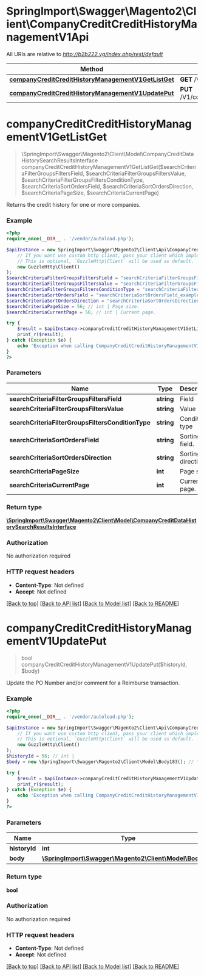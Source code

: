 # SpringImport\Swagger\Magento2\Client\CompanyCreditCreditHistoryManagementV1Api

All URIs are relative to *http://b2b222.vg/index.php/rest/default*

Method | HTTP request | Description
------------- | ------------- | -------------
[**companyCreditCreditHistoryManagementV1GetListGet**](CompanyCreditCreditHistoryManagementV1Api.md#companyCreditCreditHistoryManagementV1GetListGet) | **GET** /V1/companyCredits/history | 
[**companyCreditCreditHistoryManagementV1UpdatePut**](CompanyCreditCreditHistoryManagementV1Api.md#companyCreditCreditHistoryManagementV1UpdatePut) | **PUT** /V1/companyCredits/history/{historyId} | 


# **companyCreditCreditHistoryManagementV1GetListGet**
> \SpringImport\Swagger\Magento2\Client\Model\CompanyCreditDataHistorySearchResultsInterface companyCreditCreditHistoryManagementV1GetListGet($searchCriteriaFilterGroupsFiltersField, $searchCriteriaFilterGroupsFiltersValue, $searchCriteriaFilterGroupsFiltersConditionType, $searchCriteriaSortOrdersField, $searchCriteriaSortOrdersDirection, $searchCriteriaPageSize, $searchCriteriaCurrentPage)



Returns the credit history for one or more companies.

### Example
```php
<?php
require_once(__DIR__ . '/vendor/autoload.php');

$apiInstance = new SpringImport\Swagger\Magento2\Client\Api\CompanyCreditCreditHistoryManagementV1Api(
    // If you want use custom http client, pass your client which implements `GuzzleHttp\ClientInterface`.
    // This is optional, `GuzzleHttp\Client` will be used as default.
    new GuzzleHttp\Client()
);
$searchCriteriaFilterGroupsFiltersField = "searchCriteriaFilterGroupsFiltersField_example"; // string | Field
$searchCriteriaFilterGroupsFiltersValue = "searchCriteriaFilterGroupsFiltersValue_example"; // string | Value
$searchCriteriaFilterGroupsFiltersConditionType = "searchCriteriaFilterGroupsFiltersConditionType_example"; // string | Condition type
$searchCriteriaSortOrdersField = "searchCriteriaSortOrdersField_example"; // string | Sorting field.
$searchCriteriaSortOrdersDirection = "searchCriteriaSortOrdersDirection_example"; // string | Sorting direction.
$searchCriteriaPageSize = 56; // int | Page size.
$searchCriteriaCurrentPage = 56; // int | Current page.

try {
    $result = $apiInstance->companyCreditCreditHistoryManagementV1GetListGet($searchCriteriaFilterGroupsFiltersField, $searchCriteriaFilterGroupsFiltersValue, $searchCriteriaFilterGroupsFiltersConditionType, $searchCriteriaSortOrdersField, $searchCriteriaSortOrdersDirection, $searchCriteriaPageSize, $searchCriteriaCurrentPage);
    print_r($result);
} catch (Exception $e) {
    echo 'Exception when calling CompanyCreditCreditHistoryManagementV1Api->companyCreditCreditHistoryManagementV1GetListGet: ', $e->getMessage(), PHP_EOL;
}
?>
```

### Parameters

Name | Type | Description  | Notes
------------- | ------------- | ------------- | -------------
 **searchCriteriaFilterGroupsFiltersField** | **string**| Field | [optional]
 **searchCriteriaFilterGroupsFiltersValue** | **string**| Value | [optional]
 **searchCriteriaFilterGroupsFiltersConditionType** | **string**| Condition type | [optional]
 **searchCriteriaSortOrdersField** | **string**| Sorting field. | [optional]
 **searchCriteriaSortOrdersDirection** | **string**| Sorting direction. | [optional]
 **searchCriteriaPageSize** | **int**| Page size. | [optional]
 **searchCriteriaCurrentPage** | **int**| Current page. | [optional]

### Return type

[**\SpringImport\Swagger\Magento2\Client\Model\CompanyCreditDataHistorySearchResultsInterface**](../Model/CompanyCreditDataHistorySearchResultsInterface.md)

### Authorization

No authorization required

### HTTP request headers

 - **Content-Type**: Not defined
 - **Accept**: Not defined

[[Back to top]](#) [[Back to API list]](../../README.md#documentation-for-api-endpoints) [[Back to Model list]](../../README.md#documentation-for-models) [[Back to README]](../../README.md)

# **companyCreditCreditHistoryManagementV1UpdatePut**
> bool companyCreditCreditHistoryManagementV1UpdatePut($historyId, $body)



Update the PO Number and/or comment for a Reimburse transaction.

### Example
```php
<?php
require_once(__DIR__ . '/vendor/autoload.php');

$apiInstance = new SpringImport\Swagger\Magento2\Client\Api\CompanyCreditCreditHistoryManagementV1Api(
    // If you want use custom http client, pass your client which implements `GuzzleHttp\ClientInterface`.
    // This is optional, `GuzzleHttp\Client` will be used as default.
    new GuzzleHttp\Client()
);
$historyId = 56; // int | 
$body = new \SpringImport\Swagger\Magento2\Client\Model\Body183(); // \SpringImport\Swagger\Magento2\Client\Model\Body183 | 

try {
    $result = $apiInstance->companyCreditCreditHistoryManagementV1UpdatePut($historyId, $body);
    print_r($result);
} catch (Exception $e) {
    echo 'Exception when calling CompanyCreditCreditHistoryManagementV1Api->companyCreditCreditHistoryManagementV1UpdatePut: ', $e->getMessage(), PHP_EOL;
}
?>
```

### Parameters

Name | Type | Description  | Notes
------------- | ------------- | ------------- | -------------
 **historyId** | **int**|  |
 **body** | [**\SpringImport\Swagger\Magento2\Client\Model\Body183**](../Model/Body183.md)|  | [optional]

### Return type

**bool**

### Authorization

No authorization required

### HTTP request headers

 - **Content-Type**: Not defined
 - **Accept**: Not defined

[[Back to top]](#) [[Back to API list]](../../README.md#documentation-for-api-endpoints) [[Back to Model list]](../../README.md#documentation-for-models) [[Back to README]](../../README.md)

